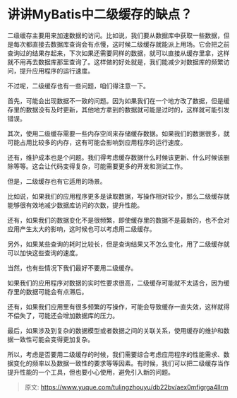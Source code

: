 # 讲讲MyBatis中二级缓存的缺点？

二级缓存主要用来加速数据的访问。比如说，我们要从数据库中获取一些数据，但是每次都直接去数据库查询会有点慢，这时候二级缓存就能派上用场。它会把之前查询过的结果存起来，下次如果还需要同样的数据，就可以直接从缓存里拿，这样就不用再去数据库那里查询了。这样做的好处就是，我们能减少对数据库的频繁访问，提升应用程序的运行速度。

不过呢，二级缓存也有一些问题，咱们得注意一下。

首先，可能会出现数据不一致的问题。因为如果我们在一个地方改了数据，但是缓存里的数据没有及时更新，其他地方拿到的数据就可能是过时的，这样就可能引发错误。

其次，使用二级缓存需要一些内存空间来存储缓存数据。如果我们的数据很多，就可能占用比较多的内存，这有可能会影响到应用程序的运行速度。

还有，维护成本也是个问题。我们得考虑缓存数据什么时候该更新、什么时候该删除等等。这会让代码变得复杂，可能需要更多的开发和测试工作。

但是，二级缓存也有它适用的场景。

比如说，如果我们的应用程序更多是读取数据，写操作相对较少，那么二级缓存就能够很有效地减少数据库访问的次数，提升性能。

还有，如果我们的数据变化不是很频繁，即使缓存里的数据不是最新的，也不会对应用产生太大的影响，这时候也可以考虑用二级缓存。

另外，如果某些查询的耗时比较长，但是查询结果又不怎么变化，用了二级缓存就可以加快这些查询的速度。

当然，也有些情况下我们最好不要用二级缓存。

如果我们的应用程序对数据的实时性要求很高，二级缓存可能就不太适合，因为缓存里的数据可能会有点滞后。

还有，如果我们应用里有很多频繁的写操作，可能会导致缓存一直失效，这样就得不偿失了，可能还会增加数据库的压力。

最后，如果涉及到复杂的数据模型或者数据之间的关联关系，使用缓存的维护和数据一致性可能会变得更加复杂。

所以，考虑是否要用二级缓存的时候，我们需要综合考虑应用程序的性能需求、数据变化的频率以及数据一致性的要求等等因素。有时候，我们可以把二级缓存当作提升性能的一个工具，但也要小心使用，避免引入新的问题。


> 原文: <https://www.yuque.com/tulingzhouyu/db22bv/aex0mfigrga4llrm>